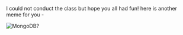 I could not conduct the class but hope you all had fun! here is another meme for you -

![MongoDB?](https://preview.redd.it/sqldevlearningmongodb-v0-qanu75aachwb1.png?auto=webp&s=68499207c0f87a79ff24c9e6cd249fb736565a94)